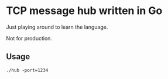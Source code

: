 # TCP message hub written in Go

Just playing around to learn the language.

Not for production.

## Usage

    ./hub -port=1234
